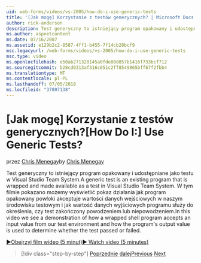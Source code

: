 ```yaml
---
uid: web-forms/videos/vs-2005/how-do-i-use-generic-tests
title: '[Jak mogę] Korzystanie z testów generycznych? | Microsoft Docs'
author: rick-anderson
description: Test generyczny to istniejący program opakowany i udostępniane jako testu w Visual Studio Team System. W tym filmie pokazano widzimy pokaz...
ms.author: aspnetcontent
ms.date: 07/16/2007
ms.assetid: e129b2c2-8587-4ff1-b455-7f14cb28bcf9
msc.legacyurl: /web-forms/videos/vs-2005/how-do-i-use-generic-tests
msc.type: video
ms.openlocfilehash: e50ab271328145a0fde80d857b1416f733bcf712
ms.sourcegitcommit: b28cd0313af316c051c2ff8549865bff67f2fbb4
ms.translationtype: MT
ms.contentlocale: pl-PL
ms.lasthandoff: 07/05/2018
ms.locfileid: "37807138"
---
```

<a name="how-do-i-use-generic-tests"></a><span data-ttu-id="615c3-105">[Jak mogę] Korzystanie z testów generycznych?</span><span class="sxs-lookup"><span data-stu-id="615c3-105">[How Do I:] Use Generic Tests?</span></span>
====================
<span data-ttu-id="615c3-106">przez [Chris Menegay](https://twitter.com/CMenegay)</span><span class="sxs-lookup"><span data-stu-id="615c3-106">by [Chris Menegay](https://twitter.com/CMenegay)</span></span>

<span data-ttu-id="615c3-107">Test generyczny to istniejący program opakowany i udostępniane jako testu w Visual Studio Team System.</span><span class="sxs-lookup"><span data-stu-id="615c3-107">A generic test is an existing program that is wrapped and made available as a test in Visual Studio Team System.</span></span> <span data-ttu-id="615c3-108">W tym filmie pokazano możemy wyświetlić pokaz działania jak program opakowany powłoki akceptuje wartości danych wejściowych w naszym środowisku testowym i jak wartość danych wyjściowych programu służy do określenia, czy test zakończony powodzeniem lub niepowodzeniem.</span><span class="sxs-lookup"><span data-stu-id="615c3-108">In this video we see a demonstration of how a wrapped shell program accepts an input value from our test environment and how the program's output value is used to determine whether the test passed or failed.</span></span>

[<span data-ttu-id="615c3-109">&#9654;Obejrzyj film wideo (5 minut)</span><span class="sxs-lookup"><span data-stu-id="615c3-109">&#9654; Watch video (5 minutes)</span></span>](https://channel9.msdn.com/Blogs/ASP-NET-Site-Videos/how-do-i-use-generic-tests)

> [!div class="step-by-step"]
> <span data-ttu-id="615c3-110">[Poprzednie](how-do-i-enforce-coding-standards-with-code-analysis.md)
> [dalej](how-do-i-publish-and-analyze-test-results.md)</span><span class="sxs-lookup"><span data-stu-id="615c3-110">[Previous](how-do-i-enforce-coding-standards-with-code-analysis.md)
[Next](how-do-i-publish-and-analyze-test-results.md)</span></span>
